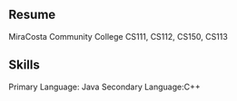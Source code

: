 ## Resume
MiraCosta Community College
CS111, CS112, CS150, CS113

## Skills
Primary Language: Java
Secondary Language:C++



